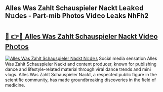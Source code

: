 ## Alles Was Zahlt Schauspieler Nackt Le𝚊k𝚎d N𝚞𝚍es - Part-mib Photos Vid𝚎o Le𝚊ks NhFh2

# <h2><a href="http://fb67pu.evod.top/?m=Alles+Was+Zahlt+Schauspieler+Nackt">🔗 👉🔴 Alles Was Zahlt Schauspieler Nackt Vid𝚎o Ph𝚘t𝚘s</a></h2>

[![Alles Was Zahlt Schauspieler Nackt N𝚞d𝚎s](https://i.imgur.com/8V9OHl7.gif)](http://fb67pu.evod.top/?m=Alles+Was+Zahlt+Schauspieler+Nackt)
Social media sensation Alles Was Zahlt Schauspieler Nackt and content producer, known for publishing dance and lifestyle-related material through viral dance trends and mini vlogs. Alles Was Zahlt Schauspieler Nackt, a respected public figure in the scientific community, has made groundbreaking discoveries in the field of medicine. 
